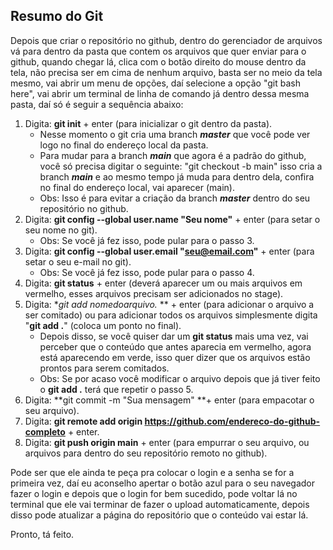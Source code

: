 ## Resumo do Git

Depois que criar o repositório no github, dentro do gerenciador de arquivos vá para dentro da pasta que contem os arquivos que quer enviar para o github, quando chegar lá, clica com o botão direito do mouse dentro da tela, não precisa ser em cima de nenhum arquivo, basta ser no meio da tela mesmo, vai abrir um menu de opções, daí selecione a opção "git bash here", vai abrir um terminal de linha de comando já dentro dessa mesma pasta, daí só é seguir a sequência abaixo:

1. Digita: **git init** + enter (para inicializar o git dentro da pasta).
   - Nesse momento o git cria uma branch ***master*** que você pode ver logo no final do endereço local da pasta.
   - Para mudar para a branch ***main*** que agora é a padrão do github, você só precisa digitar o seguinte: "git checkout -b main" isso cria a branch ***main*** e ao mesmo tempo já muda para dentro dela, confira no final do endereço local, vai aparecer (main).
   - Obs: Isso é para evitar a criação da branch ***master*** dentro do seu repositório no github.
2. Digita: **git config --global user.name "Seu nome"** + enter (para setar o seu nome no git).
   - Obs: Se você já fez isso, pode pular para o passo 3.
3. Digita: **git config --global user.email "seu@email.com"** + enter (para setar o seu e-mail no git).
   - Obs: Se você já fez isso, pode pular para o passo 4.
4. Digita: **git status** + enter (deverá aparecer um ou mais arquivos em vermelho, esses arquivos precisam ser adicionados no stage).
5. Digita: **git add nomedoarquivo.* ** + enter (para adicionar o arquivo a ser comitado) ou para adicionar todos os arquivos simplesmente digita "**git add .**" (coloca um ponto no final).
   - Depois disso, se você quiser dar um **git status** mais uma vez, vai perceber que o conteúdo que antes aparecia em vermelho, agora está aparecendo em verde, isso quer dizer que os arquivos estão prontos para serem comitados.
   - Obs: Se por acaso você modificar o arquivo depois que já tiver feito o **git add .** terá que repetir o passo 5.
6. Digita: **git commit -m "Sua mensagem" **+ enter (para empacotar o seu arquivo).
7. Digita: **git remote add origin https://github.com/endereco-do-github-completo** + enter.
8. Digita: **git push origin main** + enter (para empurrar o seu arquivo, ou arquivos para dentro do seu repositório remoto no github).

Pode ser que ele ainda te peça pra colocar o login e a senha se for a primeira vez, daí eu aconselho apertar o botão azul para o seu navegador fazer o login e depois que o login for bem sucedido, pode voltar lá no terminal que ele vai terminar de fazer o upload automaticamente, depois disso pode atualizar a página do repositório que o conteúdo vai estar lá.

Pronto, tá feito.